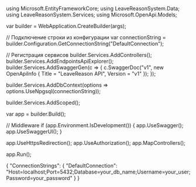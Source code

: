 using Microsoft.EntityFrameworkCore;
using LeaveReasonSystem.Data;
using LeaveReasonSystem.Services;
using Microsoft.OpenApi.Models;

var builder = WebApplication.CreateBuilder(args);

// Подключение строки из конфигурации
var connectionString = builder.Configuration.GetConnectionString("DefaultConnection");

// Регистрация сервисов
builder.Services.AddControllers();
builder.Services.AddEndpointsApiExplorer();
builder.Services.AddSwaggerGen(c =>
{
    c.SwaggerDoc("v1", new OpenApiInfo { Title = "LeaveReason API", Version = "v1" });
});

builder.Services.AddDbContext<LeaveReasonDbContext>(options =>
    options.UseNpgsql(connectionString));

builder.Services.AddScoped<LeaveReasonService>();

var app = builder.Build();

// Middleware
if (app.Environment.IsDevelopment())
{
    app.UseSwagger();
    app.UseSwaggerUI();
}

app.UseHttpsRedirection();
app.UseAuthorization();
app.MapControllers();

app.Run();







{
  "ConnectionStrings": {
    "DefaultConnection": "Host=localhost;Port=5432;Database=your_db_name;Username=your_user;Password=your_password"
  }
}
